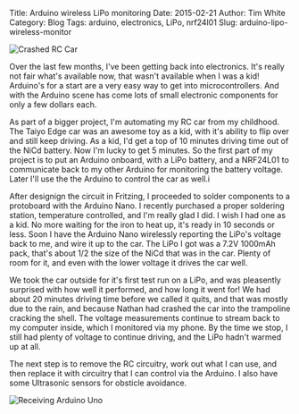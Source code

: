 Title: Arduino wireless LiPo monitoring
Date: 2015-02-21
Author: Tim White
Category: Blog
Tags: arduino, electronics, LiPo, nrf24l01
Slug: arduino-lipo-wireless-monitor

![Crashed RC Car]({filename}/images/2015/IMG_20150221_150813_edit.jpg)

Over the last few months, I've been getting back into electronics. It's really
not fair what's available now, that wasn't available when I was a kid!
Arduino's for a start are a very easy way to get into microcontrollers. And
with the Arduino scene has come lots of small electronic components for only a
few dollars each.

As part of a bigger project, I'm automating my RC car from my childhood. The
Taiyo Edge car was an awesome toy as a kid, with it's ability to flip over and
still keep driving. As a kid, I'd get a top of 10 minutes driving time out of
the NiCd battery. Now I'm lucky to get 5 minutes. So the first part of my
project is to put an Arduino onboard, with a LiPo battery, and a NRF24L01 to
communicate back to my other Arduino for monitoring the battery voltage. Later
I'll use the the Arduino to control the car as well.i

After designign the circuit in Fritzing, I proceeded to solder components to a
protoboard with the Arduino Nano. I recently purchased a proper soldering
station, temperature controlled, and I'm really glad I did. I wish I had one as
a kid. No more waiting for the iron to heat up, it's ready in 10 seconds or
less. Soon I have the Arduino Nano wirelessly reporting the LiPo's voltage back
to me, and wire it up to the car. The LiPo I got was a 7.2V 1000mAh pack,
that's about 1/2 the size of the NiCd that was in the car. Plenty of room for
it, and even with the lower voltage it drives the car well.

We took the car outside for it's first test run on a LiPo, and was pleasently
surprised with how well it performed, and how long it went for! We had about 20
minutes driving time before we called it quits, and that was mostly due to the
rain, and because Nathan had crashed the car into the trampoline cracking the
shell. The voltage measurements continue to stream back to my computer inside,
which I monitored via my phone. By the time we stop, I still had plenty of
voltage to continue driving, and the LiPo hadn't warmed up at all.

The next step is to remove the RC circuitry, work out what I can use, and then
replace it with circuitry that I can control via the Arduino. I also have some
Ultrasonic sensors for obsticle avoidance.

![Receiving Arduino Uno]({filename}/images/2015/IMG_20150221_151115_edit.jpg)

